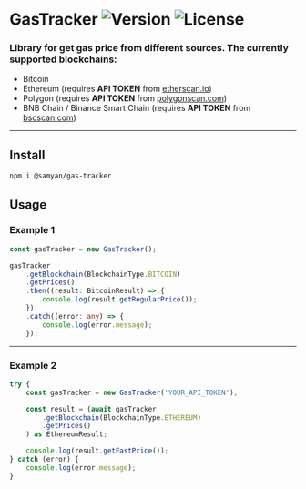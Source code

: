 
# GasTracker ![Version](https://img.shields.io/npm/v/@samyan/gas-tracker) ![License](https://img.shields.io/npm/l/@samyan/gas-tracker)

### Library for get gas price from different sources. The currently supported blockchains:

- Bitcoin
- Ethereum (requires **API TOKEN** from [etherscan.io](https://etherscan.io))
- Polygon (requires **API TOKEN** from [polygonscan.com](https://polygonscan.com))
- BNB Chain / Binance Smart Chain (requires **API TOKEN** from [bscscan.com](https://bscscan.com))

---

## Install

```sh
npm i @samyan/gas-tracker
```

## Usage

### Example 1

````typescript
const gasTracker = new GasTracker();

gasTracker
    .getBlockchain(BlockchainType.BITCOIN)
    .getPrices()
    .then((result: BitcoinResult) => {
        console.log(result.getRegularPrice());
    })
    .catch((error: any) => {
        console.log(error.message);
    });
````

--------------

### Example 2
````typescript
try {
    const gasTracker = new GasTracker('YOUR_API_TOKEN');

    const result = (await gasTracker
        .getBlockchain(BlockchainType.ETHEREUM)
        .getPrices()
    ) as EthereumResult;

    console.log(result.getFastPrice());
} catch (error) {
    console.log(error.message);
}
````
